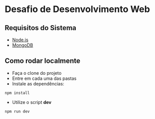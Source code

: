 # Desafio de Desenvolvimento Web

## Requisitos do Sistema

- [Node.js](https://nodejs.org/en/)
- [MongoDB](https://docs.mongodb.com/manual/installation/)

## Como rodar localmente
- Faça o clone do projeto
- Entre em cada uma das pastas
- Instale as dependências:
```
npm install
```
- Utilize o script **dev**
```
npm run dev
```
